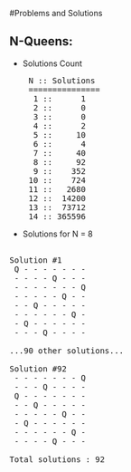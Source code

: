 #Problems and Solutions

## N-Queens:

+ Solutions Count
<pre>
    N :: Solutions
    ===============
     1 ::      1
     2 ::      0
     3 ::      0
     4 ::      2
     5 ::     10
     6 ::      4
     7 ::     40
     8 ::     92
     9 ::    352
    10 ::    724
    11 ::   2680
    12 ::  14200
    13 ::  73712
    14 :: 365596
</pre>

+ Solutions for N = 8

<pre>

Solution #1
 Q - - - - - - -
 - - - - Q - - -
 - - - - - - - Q
 - - - - - Q - -
 - - Q - - - - -
 - - - - - - Q -
 - Q - - - - - -
 - - - Q - - - -

...90 other solutions...

Solution #92
 - - - - - - - Q
 - - - Q - - - -
 Q - - - - - - -
 - - Q - - - - -
 - - - - - Q - -
 - Q - - - - - -
 - - - - - - Q -
 - - - - Q - - -

Total solutions : 92
</pre>